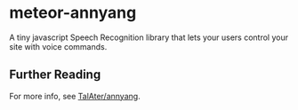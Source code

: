 # meteor-annyang

A tiny javascript Speech Recognition library that lets your users control your site with voice commands.

## Further Reading

For more info, see [TalAter/annyang](https://github.com/TalAter/annyang).
